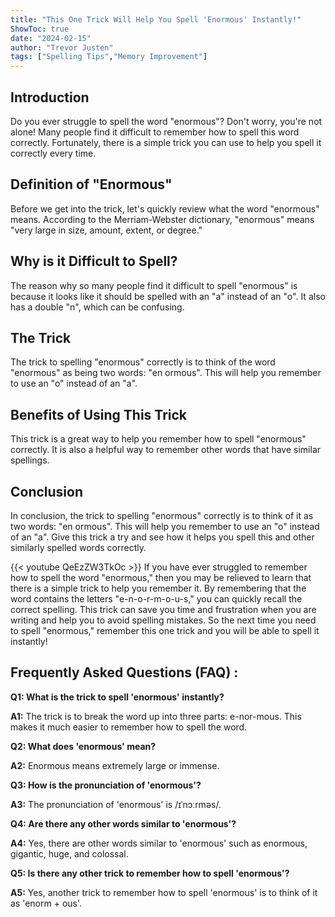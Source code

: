 ```yaml
---
title: "This One Trick Will Help You Spell 'Enormous' Instantly!"
ShowToc: true 
date: "2024-02-15"
author: "Trevor Justen" 
tags: ["Spelling Tips","Memory Improvement"]
---
```

## Introduction
Do you ever struggle to spell the word "enormous"? Don't worry, you're not alone! Many people find it difficult to remember how to spell this word correctly. Fortunately, there is a simple trick you can use to help you spell it correctly every time. 

## Definition of "Enormous"
Before we get into the trick, let's quickly review what the word "enormous" means. According to the Merriam-Webster dictionary, "enormous" means "very large in size, amount, extent, or degree." 

## Why is it Difficult to Spell?
The reason why so many people find it difficult to spell "enormous" is because it looks like it should be spelled with an "a" instead of an "o". It also has a double "n", which can be confusing.

## The Trick
The trick to spelling "enormous" correctly is to think of the word "enormous" as being two words: "en ormous". This will help you remember to use an "o" instead of an "a". 

## Benefits of Using This Trick
This trick is a great way to help you remember how to spell "enormous" correctly. It is also a helpful way to remember other words that have similar spellings. 

## Conclusion
In conclusion, the trick to spelling "enormous" correctly is to think of it as two words: "en ormous". This will help you remember to use an "o" instead of an "a". Give this trick a try and see how it helps you spell this and other similarly spelled words correctly.

{{< youtube QeEzZW3TkOc >}} 
If you have ever struggled to remember how to spell the word "enormous," then you may be relieved to learn that there is a simple trick to help you remember it. By remembering that the word contains the letters "e-n-o-r-m-o-u-s," you can quickly recall the correct spelling. This trick can save you time and frustration when you are writing and help you to avoid spelling mistakes. So the next time you need to spell "enormous," remember this one trick and you will be able to spell it instantly!

## Frequently Asked Questions (FAQ) :
**Q1: What is the trick to spell 'enormous' instantly?**

**A1:** The trick is to break the word up into three parts: e-nor-mous. This makes it much easier to remember how to spell the word.

**Q2: What does 'enormous' mean?**

**A2:** Enormous means extremely large or immense.

**Q3: How is the pronunciation of 'enormous'?**

**A3:** The pronunciation of 'enormous' is /ɪˈnɔːrməs/.

**Q4: Are there any other words similar to 'enormous'?**

**A4:** Yes, there are other words similar to 'enormous' such as enormous, gigantic, huge, and colossal.

**Q5: Is there any other trick to remember how to spell 'enormous'?**

**A5:** Yes, another trick to remember how to spell 'enormous' is to think of it as 'enorm + ous'.






